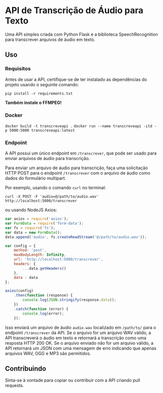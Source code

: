 # API de Transcrição de Áudio para Texto

Uma API simples criada com Python Flask e a biblioteca SpeechRecognition para transcrever arquivos de áudio em texto.

## Uso

### Requisitos

Antes de usar a API, certifique-se de ter instalado as dependências do projeto usando o seguinte comando:

```pip install -r requirements.txt```

**Também instale o FFMPEG!**

### Docker

```docker build -t transcreveapi .```
```docker run --name transcreveapi -itd -p 5000:5000 transcreveapi:latest```

### Endpoint

A API possui um único endpoint em `/transcrever`, que pode ser usado para enviar arquivos de áudio para transcrição.

Para enviar um arquivo de áudio para transcrição, faça uma solicitação HTTP POST para o endpoint `/transcrever` com o arquivo de áudio como dados do formulário multipart.

Por exemplo, usando o comando `curl` no terminal:

```
curl -X POST -F 'audio=@/path/to/audio.wav' http://localhost:5000/transcrever
```


ou usando NodeJS Axios:
```js
var axios = require('axios');
var FormData = require('form-data');
var fs = require('fs');
var data = new FormData();
data.append('audio', fs.createReadStream('@/path/to/audio.wav'));

var config = {
    method: 'post',
    maxBodyLength: Infinity,
    url: 'http://localhost:5000/transcrever',
    headers: { 
        ...data.getHeaders()
    },
    data : data
};

axios(config)
    .then(function (response) {
        console.log(JSON.stringify(response.data));
    })
    .catch(function (error) {
        console.log(error);
    });
```


Isso enviará um arquivo de áudio `audio.wav` localizado em `/path/to/` para o endpoint `/transcrever` da API. Se o arquivo for um arquivo WAV válido, a API transcreverá o áudio em texto e retornará a transcrição como uma resposta HTTP 200 OK. Se o arquivo enviado não for um arquivo válido, a API retornará um JSON com uma mensagem de erro indicando que apenas arquivos WAV, OGG e MP3 são permitidos.

## Contribuindo

Sinta-se à vontade para copiar ou contribuir com a API criando pull requests.
